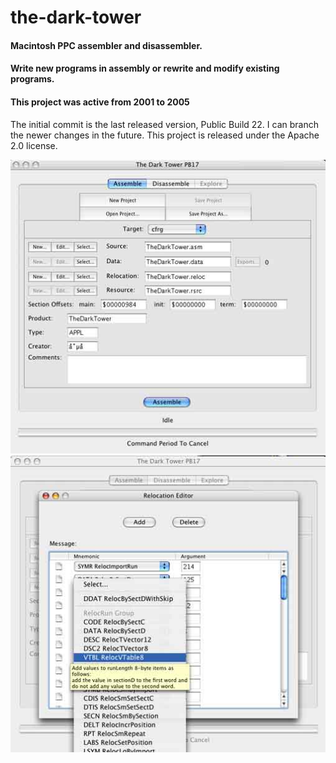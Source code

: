 # the-dark-tower
#### Macintosh PPC assembler and disassembler.
#### Write new programs in assembly or rewrite and modify existing programs.
#### This project was active from 2001 to 2005

The initial commit is the last released version, Public Build 22. 
I can branch the newer changes in the future. 
This project is released under the Apache 2.0 license. 


![Screenshot 1](/screenshots/1.jpg)
![Screenshot 2](/screenshots/2.jpg)
